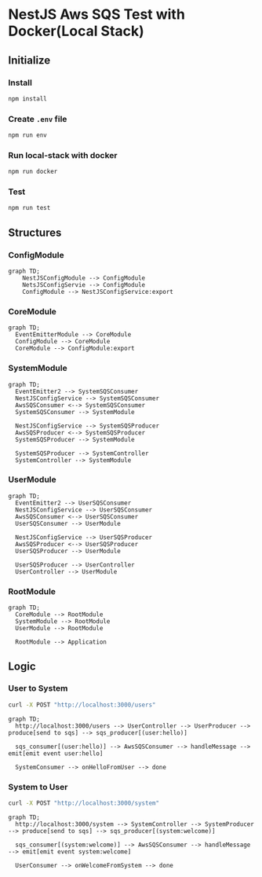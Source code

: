 # NestJS Aws SQS Test with Docker(Local Stack)

## Initialize

### Install

```zsh
npm install
```

### Create `.env` file

```zsh
npm run env
```

### Run local-stack with docker

```zsh
npm run docker
```

### Test

```zsh
npm run test
```

## Structures

### ConfigModule

```mermaid
graph TD;
    NestJSConfigModule --> ConfigModule
    NetsJSConfigServie --> ConfigModule
    ConfigModule --> NestJSConfigService:export
```

### CoreModule

```mermaid
graph TD;
  EventEmitterModule --> CoreModule
  ConfigModule --> CoreModule
  CoreModule --> ConfigModule:export
```

### SystemModule

```mermaid
graph TD;
  EventEmitter2 --> SystemSQSConsumer
  NestJSConfigService --> SystemSQSConsumer
  AwsSQSConsumer <--> SystemSQSConsumer
  SystemSQSConsumer --> SystemModule

  NestJSConfigService --> SystemSQSProducer
  AwsSQSProducer <--> SystemSQSProducer
  SystemSQSProducer --> SystemModule

  SystemSQSProducer --> SystemController
  SystemController --> SystemModule
```

### UserModule

```mermaid
graph TD;
  EventEmitter2 --> UserSQSConsumer
  NestJSConfigService --> UserSQSConsumer
  AwsSQSConsumer <--> UserSQSConsumer
  UserSQSConsumer --> UserModule

  NestJSConfigService --> UserSQSProducer
  AwsSQSProducer <--> UserSQSProducer
  UserSQSProducer --> UserModule

  UserSQSProducer --> UserController
  UserController --> UserModule
```

### RootModule

```mermaid
graph TD;
  CoreModule --> RootModule
  SystemModule --> RootModule
  UserModule --> RootModule

  RootModule --> Application
```

## Logic

### User to System

```zsh
curl -X POST "http://localhost:3000/users"
```

```mermaid
graph TD;
  http://localhost:3000/users --> UserController --> UserProducer --> produce[send to sqs] --> sqs_producer[(user:hello)]

  sqs_consumer[(user:hello)] --> AwsSQSConsumer --> handleMessage --> emit[emit event user:hello]

  SystemConsumer --> onHelloFromUser --> done
```

### System to User

```zsh
curl -X POST "http://localhost:3000/system"
```

```mermaid
graph TD;
  http://localhost:3000/system --> SystemController --> SystemProducer --> produce[send to sqs] --> sqs_producer[(system:welcome)]

  sqs_consumer[(system:welcome)] --> AwsSQSConsumer --> handleMessage --> emit[emit event system:welcome]

  UserConsumer --> onWelcomeFromSystem --> done
```
